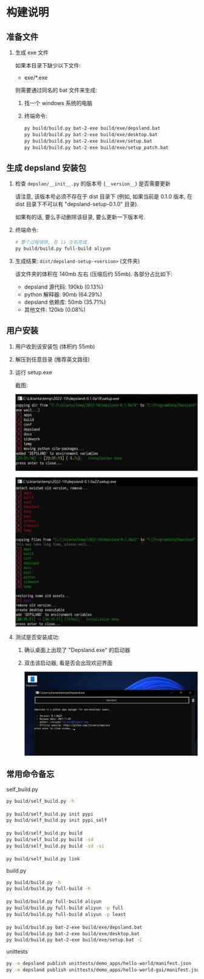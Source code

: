 # 构建说明

## 准备文件

1. 生成 exe 文件

    如果本目录下缺少以下文件:

    - exe/\*.exe

    则需要通过同名的 bat 文件来生成:

    1. 找一个 windows 系统的电脑
    2. 终端命令:

        ```sh
        py build/build.py bat-2-exe build/exe/depsland.bat
        py build/build.py bat-2-exe build/exe/desktop.bat
        py build/build.py bat-2-exe build/exe/setup.bat
        py build/build.py bat-2-exe build/exe/setup_patch.bat
        ```

## 生成 depsland 安装包

1. 检查 `depslan/__init__.py` 的版本号 (`__version__`) 是否需要更新

    请注意, 该版本号必须不存在于 dist 目录下 (例如, 如果当前是 0.1.0 版本, 在 dist 目录下不可以有 "depsland-setup-0.1.0" 目录).

    如果有的话, 要么手动删除该目录, 要么更新一下版本号.

2. 终端命令:

    ```sh
    # 整个过程很快, 在 1s 左右完成.
    py build/build.py full-build aliyun
    ```

3. 生成结果: `dist/depsland-setup-<version>` (文件夹)

    该文件夹的体积在 140mb 左右 (压缩后约 55mb). 各部分占比如下:

    - depsland 源代码: 190kb (0.13%)
    - python 解释器: 90mb (64.29%)
    - depsland 依赖库: 50mb (35.71%)
    - 其他文件: 120kb (0.08%)

## 用户安装

1. 用户收到该安装包 (体积约 55mb)
2. 解压到任意目录 (推荐英文路径)
3. 运行 setup.exe

    截图:

    ![](.assets/readme.zh/image-20221031233240689.png "初次安装")
    
    ![](.assets/readme.zh/image-20221101003716782.png "升级")

4. 测试是否安装成功:

     1. 确认桌面上出现了 "Depsland.exe" 的启动器
     2. 双击该启动器, 看是否会出现欢迎界面

         ![](.assets/readme.zh/image-20221101004226012.png)

## 常用命令备忘

self_build.py

```sh
py build/self_build.py -h

py build/self_build.py init pypi
py build/self_build.py init pypi_self

py build/self_build.py build
py build/self_build.py build -sd
py build/self_build.py build -sd -si

py build/self_build.py link
```

build.py

```sh
py build/build.py -h
py build/build.py full-build -h

py build/build.py full-build aliyun
py build/build.py full-build aliyun -p full
py build/build.py full-build aliyun -p least

py build/build.py bat-2-exe build/exe/depsland.bat
py build/build.py bat-2-exe build/exe/desktop.bat
py build/build.py bat-2-exe build/exe/setup.bat -C
```

unittests

```sh
py -m depsland publish unittests/demo_apps/hello-world/manifest.json
py -m depsland publish unittests/demo_apps/hello-world-gui/manifest.json
```
